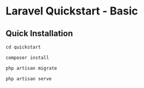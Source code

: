 # Laravel Quickstart - Basic

## Quick Installation

  

    cd quickstart

    composer install

    php artisan migrate

    php artisan serve


